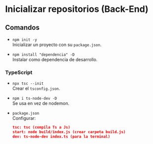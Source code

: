 # Inicializar repositorios (Back-End)

## Comandos

- `npm init -y` </br>
  Inicializar un proyecto con su `package.json`.

- `npm install "dependencia" -D` </br>
  Instalar como dependencia de desarrollo.

### TypeScript

- `npx tsc --init` </br>
  Crear el `tsconfig.json`.

- `npm i ts-node-dev -D` </br>
  Se usa en vez de nodemon.

- `package.json` </br>
  Configurar:
  ```json
  tsc: tsc (compila Ts a Js)
  start: node build/index.js (crear carpeta build.js)
  dev: ts-node-dev index.ts (para la terminal)
  ```
